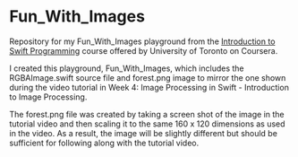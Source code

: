 # Fun_With_Images
Repository for my Fun_With_Images playground from the [Introduction to Swift Programming](https://www.coursera.org/learn/swift-programming/home/welcome) course offered by University of Toronto on Coursera.

I created this playground, Fun_With_Images, which includes the RGBAImage.swift source file and forest.png image to mirror the one shown during the video tutorial in Week 4: Image Processing in Swift - Introduction to Image Processing.

The forest.png file was created by taking a screen shot of the image in the tutorial video and then scaling it to the same 160 x 120 dimensions as used in the video. As a result, the image will be slightly different but should be sufficient for following along with the tutorial video.
